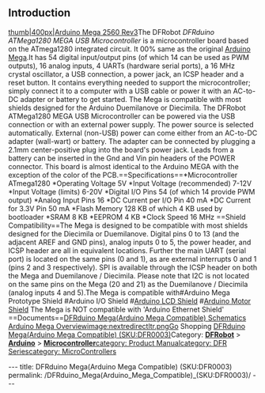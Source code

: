 <h2 id="introduction">Introduction</h2>
<p><a href="image:DFR0003.jpg" title="wikilink">thumb|400px|<a href="https://www.dfrobot.com/product-358.html">Arduino Mega 2560 Rev3</a>The</a> DFRobot <em>DFRduino ATMega1280 MEGA USB Microcontroller</em> is a microcontroller board based on the ATmega1280 integrated circuit. It 00% same as the original <a href="https://www.dfrobot.com/product-358.html"><u>Arduino Mega</u></a>.It has 54 digital input/output pins (of which 14 can be used as PWM outputs), 16 analog inputs, 4 UARTs (hardware serial ports), a 16 MHz crystal oscillator, a USB connection, a power jack, an ICSP header and a reset button. It contains everything needed to support the microcontroller; simply connect it to a computer with a USB cable or power it with an AC-to-DC adapter or battery to get started. The Mega is compatible with most shields designed for the Arduino Duemilanove or Diecimila. The DFRobot ATMega1280 MEGA USB Microcontroller can be powered via the USB connection or with an external power supply. The power source is selected automatically. External (non-USB) power can come either from an AC-to-DC adapter (wall-wart) or battery. The adapter can be connected by plugging a 2.1mm center-positive plug into the board's power jack. Leads from a battery can be inserted in the Gnd and Vin pin headers of the POWER connector. This board is almost identical to the Arduino MEGA with the exception of the color of the PCB.==Specifications==*Microcontroller ATmega1280 *Operating Voltage 5V *Input Voltage (recommended) 7-12V *Input Voltage (limits) 6-20V *Digital I/O Pins 54 (of which 14 provide PWM output) *Analog Input Pins 16 *DC Current per I/O Pin 40 mA *DC Current for 3.3V Pin 50 mA *Flash Memory 128 KB of which 4 KB used by bootloader *SRAM 8 KB *EEPROM 4 KB *Clock Speed 16 MHz ==Shield Compatibility==The Mega is designed to be compatible with most shields designed for the Diecimila or Duemilanove. Digital pins 0 to 13 (and the adjacent AREF and GND pins), analog inputs 0 to 5, the power header, and ICSP header are all in equivalent locations. Further the main UART (serial port) is located on the same pins (0 and 1), as are external interrupts 0 and 1 (pins 2 and 3 respectively). SPI is available through the ICSP header on both the Mega and Duemilanove / Diecimila. Please note that I2C is not located on the same pins on the Mega (20 and 21) as the Duemilanove / Diecimila (analog inputs 4 and 5).The Mega is compatible with#Arduino Mega Prototype Shield #Arduino I/O Shield #<a href="https://www.dfrobot.com/product-1084.html">Arduino LCD Shield</a> #<a href="https://www.dfrobot.com/product-59.html">Arduino Motor Shield</a> The Mega is NOT compatible with 'Arduino Ethernet Shield' ==Documents==<a href="http://www.dfrobot.com/wiki/images/9/96/Mega_V1_sch.png">DFRduino Mega(Arduino Mega Compatible) Schematics</a><br /><a href="http://arduino.cc/en/Main/ArduinoBoardMega">Arduino Mega Overview</a><a href="image:nextredirectltr.png" title="wikilink">image:nextredirectltr.pngGo</a> Shopping <a href="https://www.dfrobot.com/product-50.html">DFRduino Mega(Arduino Mega Compatible) (SKU:DFR0003)</a>Category: <a href="https://www.dfrobot.com/"><strong>DFRobot</strong></a> &gt; <strong><a href="https://www.dfrobot.com/category-35.html">Arduino</a></strong> &gt; <strong><a href="https://www.dfrobot.com/category-104.html">Microcontroller</a></strong><a href="category:_Product_Manual" title="wikilink">category: Product Manual</a><a href="category:_DFR_Series" title="wikilink">category: DFR Series</a><a href="category:_MicroControllers" title="wikilink">category: MicroControllers</a></p>---
title: DFRduino Mega(Arduino Mega Compatible) (SKU:DFR0003)
permalink: /DFRduino_Mega(Arduino_Mega_Compatible)_(SKU:DFR0003)/
---

